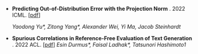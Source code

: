 
+ **Predicting Out-of-Distribution Error with the Projection Norm** . 2022 ICML.  [[pdf](https://arxiv.org/pdf/2202.05834.pdf)]

    *Yaodong Yu\*, Zitong Yang\*, Alexander Wei, Yi Ma, Jacob Steinhardt*


+ **Spurious Correlations in Reference-Free Evaluation of Text Generation** . 2022 ACL.  [[pdf](https://arxiv.org/pdf/2204.09890.pdf)]
   *Esin Durmus\*, Faisal Ladhak\*, Tatsunori Hashimoto1*
